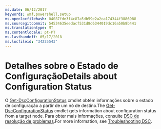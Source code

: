 ```yaml
---
ms.date: 06/12/2017
keywords: wmf,powershell,setup
ms.openlocfilehash: 04087fde3f4c87a5db59e2a2ca174344f3886988
ms.sourcegitcommit: 54534635eedacf531d8d6344019dc16a50b8b441
ms.translationtype: MT
ms.contentlocale: pt-PT
ms.lasthandoff: 05/17/2018
ms.locfileid: "34225543"
---
```

# <a name="details-about-configuration-status"></a><span data-ttu-id="d2870-102">Detalhes sobre o Estado de Configuração</span><span class="sxs-lookup"><span data-stu-id="d2870-102">Details about Configuration Status</span></span>

<span data-ttu-id="d2870-103">O [Get-DscConfigurationStatus](https://technet.microsoft.com/library/mt517868.aspx) cmdlet obtém informações sobre o estado de configuração a partir de um nó de destino.</span><span class="sxs-lookup"><span data-stu-id="d2870-103">The [Get-DscConfigurationStatus](https://technet.microsoft.com/library/mt517868.aspx) cmdlet gets information about configuration status from a target node.</span></span>
<span data-ttu-id="d2870-104">Para obter mais informações, consulte [DSC de resolução de problemas](https://msdn.microsoft.com/powershell/dsc/troubleshooting).</span><span class="sxs-lookup"><span data-stu-id="d2870-104">For more information, see [Troubleshooting DSC](https://msdn.microsoft.com/powershell/dsc/troubleshooting).</span></span>
